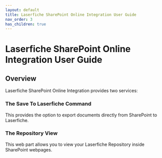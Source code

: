 ```yaml
---
layout: default
title: Laserfiche SharePoint Online Integration User Guide
nav_order: 3
has_children: true
---
```


# Laserfiche SharePoint Online Integration User Guide

## Overview

Laserfiche SharePoint Online Integration provides two services:

### The Save To Laserfiche Command

This provides the option to export documents directly from SharePoint to Laserfiche.

### The Repository View

This web part allows you to view your Laserfiche Repository inside SharePoint webpages.
